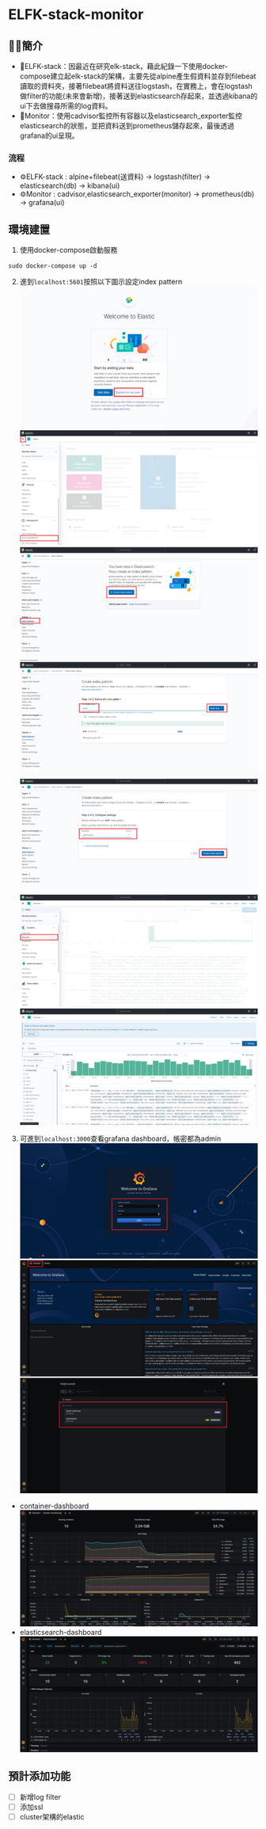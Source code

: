 # ELFK-stack-monitor
## 👨‍💻簡介
- 🔰ELFK-stack：因最近在研究elk-stack，藉此紀錄一下使用docker-compose建立起elk-stack的架構，主要先從alpine產生假資料並存到filebeat讀取的資料夾，接著filebeat將資料送往logstash，在實務上，會在logstash做filter的功能(未來會新增)，接著送到elasticsearch存起來，並透過kibana的ui下去做搜尋所需的log資料。
- 🔰Monitor：使用cadvisor監控所有容器以及elasticsearch_exporter監控elasticsearch的狀態，並把資料送到prometheus儲存起來，最後透過grafana的ui呈現。

### 流程
- ⚙️ELFK-stack : alpine+filebeat(送資料) -> logstash(filter) -> elasticsearch(db) -> kibana(ui)
- ⚙️Monitor : cadvisor,elasticsearch_exporter(monitor) -> prometheus(db) -> grafana(ui)

## 環境建置
1. 使用docker-compose啟動服務
```shell
sudo docker-compose up -d
```
2. 進到` localhost:5601 `按照以下圖示設定index pattern
![](./assets/1.png)
![](./assets/2.png)
![](./assets/3.png)
![](./assets/4.png)
![](./assets/5.png)
![](./assets/6.png)
![](./assets/7.png)

3. 可進到` localhost:3000 `查看grafana dashboard，帳密都為admin
![](./assets/8.png)
![](./assets/9.png)
![](./assets/10.png)
- container-dashboard
![](./assets/11.png)
- elasticsearch-dashboard
![](./assets/12.png)

## 預計添加功能

- [ ] 新增log filter
- [ ] 添加ssl
- [ ] cluster架構的elastic
